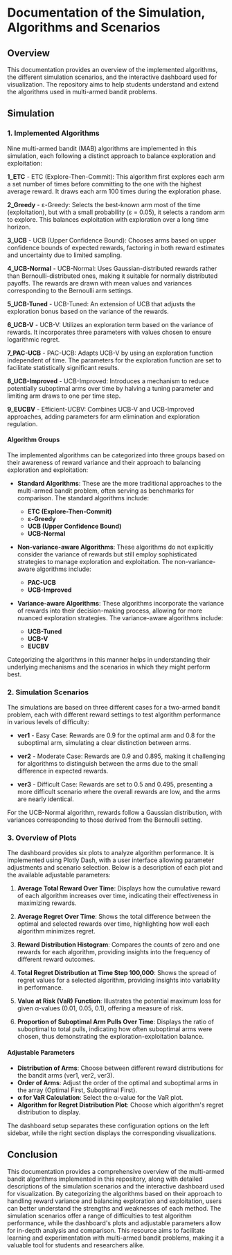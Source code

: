 # Documentation of the Simulation, Algorithms and Scenarios

## Overview 

This documentation provides an overview of the implemented algorithms, the different simulation scenarios, and the interactive dashboard used for visualization. The repository aims to help students understand and extend the algorithms used in multi-armed bandit problems.

## Simulation

### 1. Implemented Algorithms

Nine multi-armed bandit (MAB) algorithms are implemented in this simulation, each following a distinct approach to balance exploration and exploitation:

**1_ETC** - ETC (Explore-Then-Commit): This algorithm first explores each arm a set number of times before committing to the one with the highest average reward. It draws each arm 100 times during the exploration phase.
  
**2_Greedy** - ε-Greedy: Selects the best-known arm most of the time (exploitation), but with a small probability (ε = 0.05), it selects a random arm to explore. This balances exploitation with exploration over a long time horizon.
  
**3_UCB** - UCB (Upper Confidence Bound): Chooses arms based on upper confidence bounds of expected rewards, factoring in both reward estimates and uncertainty due to limited sampling.
  
**4_UCB-Normal** - UCB-Normal: Uses Gaussian-distributed rewards rather than Bernoulli-distributed ones, making it suitable for normally distributed payoffs. The rewards are drawn with mean values and variances corresponding to the Bernoulli arm settings.
  
**5_UCB-Tuned** - UCB-Tuned: An extension of UCB that adjusts the exploration bonus based on the variance of the rewards.
  
**6_UCB-V** - UCB-V: Utilizes an exploration term based on the variance of rewards. It incorporates three parameters with values chosen to ensure logarithmic regret.
  
**7_PAC-UCB** - PAC-UCB: Adapts UCB-V by using an exploration function independent of time. The parameters for the exploration function are set to facilitate statistically significant results.
  
**8_UCB-Improved** - UCB-Improved: Introduces a mechanism to reduce potentially suboptimal arms over time by halving a tuning parameter and limiting arm draws to one per time step.
  
**9_EUCBV** - Efficient-UCBV: Combines UCB-V and UCB-Improved approaches, adding parameters for arm elimination and exploration regulation.

#### Algorithm Groups

The implemented algorithms can be categorized into three groups based on their awareness of reward variance and their approach to balancing exploration and exploitation:

- **Standard Algorithms**: These are the more traditional approaches to the multi-armed bandit problem, often serving as benchmarks for comparison. The standard algorithms include:
    - **ETC (Explore-Then-Commit)**
    - **ε-Greedy**
    - **UCB (Upper Confidence Bound)**
    - **UCB-Normal**

- **Non-variance-aware Algorithms**: These algorithms do not explicitly consider the variance of rewards but still employ sophisticated strategies to manage exploration and exploitation. The non-variance-aware algorithms include:
    - **PAC-UCB**
    - **UCB-Improved**

- **Variance-aware Algorithms**: These algorithms incorporate the variance of rewards into their decision-making process, allowing for more nuanced exploration strategies. The variance-aware algorithms include:
    - **UCB-Tuned**
    - **UCB-V**
    - **EUCBV**

Categorizing the algorithms in this manner helps in understanding their underlying mechanisms and the scenarios in which they might perform best.


### 2. Simulation Scenarios

The simulations are based on three different cases for a two-armed bandit problem, each with different reward settings to test algorithm performance in various levels of difficulty:

- **ver1** - Easy Case: Rewards are 0.9 for the optimal arm and 0.8 for the suboptimal arm, simulating a clear distinction between arms.
  
- **ver2** - Moderate Case: Rewards are 0.9 and 0.895, making it challenging for algorithms to distinguish between the arms due to the small difference in expected rewards.
  
- **ver3** - Difficult Case: Rewards are set to 0.5 and 0.495, presenting a more difficult scenario where the overall rewards are low, and the arms are nearly identical.

For the UCB-Normal algorithm, rewards follow a Gaussian distribution, with variances corresponding to those derived from the Bernoulli setting.

### 3. Overview of Plots

The dashboard provides six plots to analyze algorithm performance. It is implemented using Plotly Dash, with a user interface allowing parameter adjustments and scenario selection. Below is a description of each plot and the available adjustable parameters:

1. **Average Total Reward Over Time**: Displays how the cumulative reward of each algorithm increases over time, indicating their effectiveness in maximizing rewards.
   
2. **Average Regret Over Time**: Shows the total difference between the optimal and selected rewards over time, highlighting how well each algorithm minimizes regret.
   
3. **Reward Distribution Histogram**: Compares the counts of zero and one rewards for each algorithm, providing insights into the frequency of different reward outcomes.
   
4. **Total Regret Distribution at Time Step 100,000**: Shows the spread of regret values for a selected algorithm, providing insights into variability in performance.
   
5. **Value at Risk (VaR) Function**: Illustrates the potential maximum loss for given α-values (0.01, 0.05, 0.1), offering a measure of risk.
   
6. **Proportion of Suboptimal Arm Pulls Over Time**: Displays the ratio of suboptimal to total pulls, indicating how often suboptimal arms were chosen, thus demonstrating the exploration-exploitation balance.

#### Adjustable Parameters

- **Distribution of Arms**: Choose between different reward distributions for the bandit arms (ver1, ver2, ver3).
- **Order of Arms**: Adjust the order of the optimal and suboptimal arms in the array (Optimal First, Suboptimal First).
- **α for VaR Calculation**: Select the α-value for the VaR plot.
- **Algorithm for Regret Distribution Plot**: Choose which algorithm's regret distribution to display.

The dashboard setup separates these configuration options on the left sidebar, while the right section displays the corresponding visualizations.

## Conclusion

This documentation provides a comprehensive overview of the multi-armed bandit algorithms implemented in this repository, along with detailed descriptions of the simulation scenarios and the interactive dashboard used for visualization. By categorizing the algorithms based on their approach to handling reward variance and balancing exploration and exploitation, users can better understand the strengths and weaknesses of each method. The simulation scenarios offer a range of difficulties to test algorithm performance, while the dashboard's plots and adjustable parameters allow for in-depth analysis and comparison. This resource aims to facilitate learning and experimentation with multi-armed bandit problems, making it a valuable tool for students and researchers alike.
